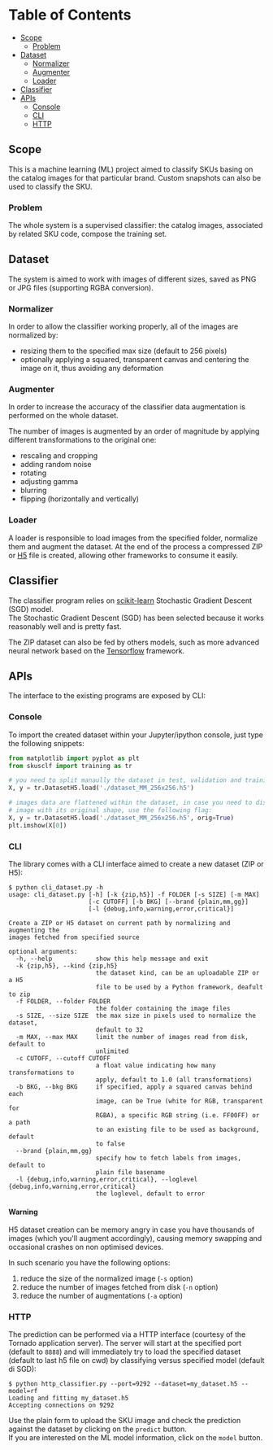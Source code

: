 # Table of Contents

* [Scope](#scope)
  * [Problem](#problem)
* [Dataset](#dataset)
  * [Normalizer](#normalizer)
  * [Augmenter](#augmenter)
  * [Loader](#loader)
* [Classifier](#classifier)
* [APIs](#apis)
  * [Console](#console)
  * [CLI](#cli)
  * [HTTP](#http)



## Scope
This is a machine learning (ML) project aimed to classify SKUs basing on the catalog images for that particular brand. Custom snapshots can also be used to classify the SKU.

### Problem
The whole system is a supervised classifier: the catalog images, associated by related SKU code, compose the training set.

## Dataset
The system is aimed to work with images of different sizes, saved as PNG or JPG files (supporting RGBA conversion).

### Normalizer
In order to allow the classifier working properly, all of the images are normalized by:
- resizing them to the specified max size (default to 256 pixels)
- optionally applying a squared, transparent canvas and centering the image on it, thus avoiding any deformation

### Augmenter
In order to increase the accuracy of the classifier data augmentation is performed on the whole dataset.

The number of images is augmented by an order of magnitude by applying different transformations to the original one:
- rescaling and cropping
- adding random noise
- rotating
- adjusting gamma
- blurring
- flipping (horizontally and vertically)

### Loader
A loader is responsible to load images from the specified folder, normalize them and augment the dataset.
At the end of the process a compressed ZIP or [H5](https://www.h5py.org/) file is created, allowing other frameworks to consume it easily.

## Classifier
The classifier program relies on [scikit-learn](http://scikit-learn.org/stable/index.html) Stochastic Gradient Descent (SGD) model.  
The Stochastic Gradient Descent (SGD) has been selected because it works reasonably well and is pretty fast.

The ZIP dataset can also be fed by others models, such as more advanced neural network based on the [Tensorflow](https://www.tensorflow.org/) framework.

## APIs
The interface to the existing programs are exposed by CLI:

### Console
To import the created dataset within your Jupyter/ipython console, just type the following snippets:
```python
from matplotlib import pyplot as plt
from skusclf import training as tr

# you need to split manaully the dataset in test, validation and training
X, y = tr.DatasetH5.load('./dataset_MM_256x256.h5')

# images data are flattened within the dataset, in case you need to display an 
# image with its original shape, use the following flag:
X, y = tr.DatasetH5.load('./dataset_MM_256x256.h5', orig=True)
plt.imshow(X[0])
```

### CLI
The library comes with a CLI interface aimed to create a new dataset (ZIP or H5):

```shell
$ python cli_dataset.py -h
usage: cli_dataset.py [-h] [-k {zip,h5}] -f FOLDER [-s SIZE] [-m MAX]
                      [-c CUTOFF] [-b BKG] [--brand {plain,mm,gg}]
                      [-l {debug,info,warning,error,critical}]

Create a ZIP or H5 dataset on current path by normalizing and augmenting the
images fetched from specified source

optional arguments:
  -h, --help            show this help message and exit
  -k {zip,h5}, --kind {zip,h5}
                        the dataset kind, can be an uploadable ZIP or a H5
                        file to be used by a Python framework, deafult to zip
  -f FOLDER, --folder FOLDER
                        the folder containing the image files
  -s SIZE, --size SIZE  the max size in pixels used to normalize the dataset,
                        default to 32
  -m MAX, --max MAX     limit the number of images read from disk, default to
                        unlimited
  -c CUTOFF, --cutoff CUTOFF
                        a float value indicating how many transformations to
                        apply, default to 1.0 (all transformations)
  -b BKG, --bkg BKG     if specified, apply a squared canvas behind each
                        image, can be True (white for RGB, transparent for
                        RGBA), a specific RGB string (i.e. FF00FF) or a path
                        to an existing file to be used as background, default
                        to false
  --brand {plain,mm,gg}
                        specify how to fetch labels from images, default to
                        plain file basename
  -l {debug,info,warning,error,critical}, --loglevel {debug,info,warning,error,critical}
                        the loglevel, default to error
```

#### Warning
H5 dataset creation can be memory angry in case you have thousands of images (which you'll augment accordingly), causing memory swapping and occasional crashes on non optimised devices.

In such scenario you have the following options:
1. reduce the size of the normalized image (`-s` option)
2. reduce the number of images fetched from disk (`-n` option)
3. reduce the number of augmentations (`-a` option)


### HTTP
The prediction can be performed via a HTTP interface (courtesy of the Tornado application server). 
The server will start at the specified port (default to `8888`) and will immediately try to load the specified dataset (default to last h5 file on cwd) by classifying versus specified model (default di SGD):

```shell
$ python http_classifier.py --port=9292 --dataset=my_dataset.h5 --model=rf
Loading and fitting my_dataset.h5
Accepting connections on 9292
```

Use the plain form to upload the SKU image and check the prediction against the dataset by clicking on the `predict` button.  
If you are interested on the ML model information, click on the `model` button.
